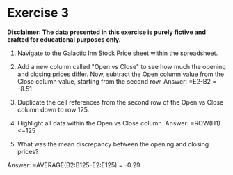 # Exercise 3

**Disclaimer: The data presented in this exercise is purely fictive and crafted for educational purposes only.**

1. Navigate to the Galactic Inn Stock Price sheet within the spreadsheet.

2. Add a new column called "Open vs Close" to see how much the opening and closing prices differ. Now, subtract the Open column value from the Close column value, starting from the second row. Answer: =E2-B2 = -8.51

3. Duplicate the cell references from the second row of the Open vs Close column down to row 125.

4. Highlight all data within the Open vs Close column. Answer: =ROW(H1)<=125

5. What was the mean discrepancy between the opening and closing prices?

Answer: =AVERAGE(B2:B125-E2:E125) = -0.29
